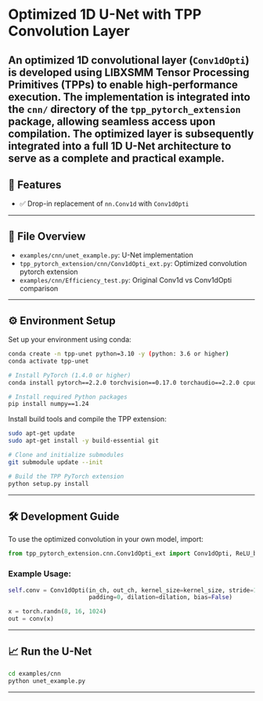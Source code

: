# Optimized 1D U-Net with TPP Convolution Layer

An optimized 1D convolutional layer (`Conv1dOpti`) is developed using LIBXSMM Tensor Processing Primitives (TPPs) to enable high-performance execution. The implementation is integrated into the `cnn/` directory of the `tpp_pytorch_extension` package, allowing seamless access upon compilation. The optimized layer is subsequently integrated into a full 1D U-Net architecture to serve as a complete and practical example.
---

## 🚀 Features

- ✅ Drop-in replacement of `nn.Conv1d` with `Conv1dOpti`

---

## 📁 File Overview

- `examples/cnn/unet_example.py`: U-Net implementation
- `tpp_pytorch_extension/cnn/Conv1dOpti_ext.py`: Optimized convolution pytorch extension
- `examples/cnn/Efficiency_test.py`: Original Conv1d vs Conv1dOpti comparison

---

## ⚙️ Environment Setup

Set up your environment using conda:

```bash
conda create -n tpp-unet python=3.10 -y (python: 3.6 or higher)
conda activate tpp-unet

# Install PyTorch (1.4.0 or higher)
conda install pytorch==2.2.0 torchvision==0.17.0 torchaudio==2.2.0 cpuonly -c pytorch

# Install required Python packages
pip install numpy==1.24
```

Install build tools and compile the TPP extension:

```bash
sudo apt-get update
sudo apt-get install -y build-essential git

# Clone and initialize submodules
git submodule update --init 

# Build the TPP PyTorch extension
python setup.py install
```

---

## 🛠️ Development Guide

To use the optimized convolution in your own model, import:

```python
from tpp_pytorch_extension.cnn.Conv1dOpti_ext import Conv1dOpti, ReLU_bf16
```

### Example Usage:
```python
self.conv = Conv1dOpti(in_ch, out_ch, kernel_size=kernel_size, stride=1,
                       padding=0, dilation=dilation, bias=False)

x = torch.randn(8, 16, 1024)
out = conv(x)
```

---

## 📈 Run the U-Net


```bash
cd examples/cnn
python unet_example.py
```

---